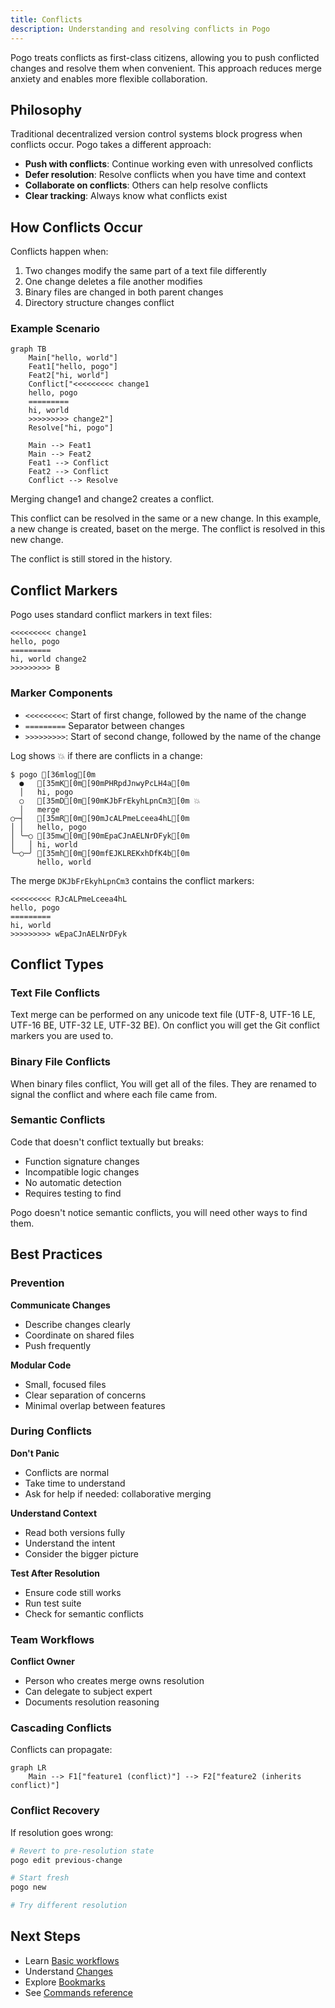 ```yaml
---
title: Conflicts
description: Understanding and resolving conflicts in Pogo
---
```


Pogo treats conflicts as first-class citizens, allowing you to push conflicted changes and resolve them when convenient. This approach reduces merge anxiety and enables more flexible collaboration.

## Philosophy

Traditional decentralized version control systems block progress when conflicts occur. Pogo takes a different approach:

- **Push with conflicts**: Continue working even with unresolved conflicts
- **Defer resolution**: Resolve conflicts when you have time and context
- **Collaborate on conflicts**: Others can help resolve conflicts
- **Clear tracking**: Always know what conflicts exist

## How Conflicts Occur

Conflicts happen when:

1. Two changes modify the same part of a text file differently
2. One change deletes a file another modifies
3. Binary files are changed in both parent changes
4. Directory structure changes conflict

### Example Scenario

```mermaid
graph TB
    Main["hello, world"]
    Feat1["hello, pogo"]
    Feat2["hi, world"]
    Conflict["<<<<<<<<< change1
    hello, pogo
    =========
    hi, world
    >>>>>>>>> change2"]
    Resolve["hi, pogo"]

    Main --> Feat1
    Main --> Feat2
    Feat1 --> Conflict
    Feat2 --> Conflict
    Conflict --> Resolve

```

Merging change1 and change2 creates a conflict.

This conflict can be resolved in the same or a new change.
In this example, a new change is created, baset on the merge. The conflict is resolved in this new change.

The conflict is still stored in the history.

## Conflict Markers

Pogo uses standard conflict markers in text files:

```
<<<<<<<<< change1
hello, pogo
=========
hi, world change2
>>>>>>>>> B
```

### Marker Components

- `<<<<<<<<<`: Start of first change, followed by the name of the change
- `=========` Separator between changes
- `>>>>>>>>>`: Start of second change, followed by the name of the change

Log shows 💥 if there are conflicts in a change:

```ansi
$ pogo [36mlog[0m
  ●   [35mK[0m[90mPHRpdJnwyPcLH4a[0m
  │   hi, pogo
  ○   [35mD[0m[90mKJbFrEkyhLpnCm3[0m 💥
  │   merge
○─┤   [35mR[0m[90mJcALPmeLceea4hL[0m
│ │   hello, pogo
│ ╰─○ [35mw[0m[90mEpaCJnAELNrDFyk[0m
│   │ hi, world
╰─○─╯ [35mh[0m[90mfEJKLREKxhDfK4b[0m
      hello, world
```

The merge `DKJbFrEkyhLpnCm3` contains the conflict markers:

```
<<<<<<<<< RJcALPmeLceea4hL
hello, pogo
=========
hi, world
>>>>>>>>> wEpaCJnAELNrDFyk
```

## Conflict Types

### Text File Conflicts

Text merge can be performed on any unicode text file (UTF-8, UTF-16 LE, UTF-16 BE, UTF-32 LE, UTF-32 BE). On conflict you will get the Git conflict markers you are used to.

### Binary File Conflicts

When binary files conflict, You will get all of the files. They are renamed to signal the conflict and where each file came from.

### Semantic Conflicts

Code that doesn't conflict textually but breaks:

- Function signature changes
- Incompatible logic changes
- No automatic detection
- Requires testing to find

Pogo doesn't notice semantic conflicts, you will need other ways to find them.

## Best Practices

### Prevention

**Communicate Changes**

- Describe changes clearly
- Coordinate on shared files
- Push frequently

**Modular Code**

- Small, focused files
- Clear separation of concerns
- Minimal overlap between features

### During Conflicts

**Don't Panic**

- Conflicts are normal
- Take time to understand
- Ask for help if needed: collaborative merging

**Understand Context**

- Read both versions fully
- Understand the intent
- Consider the bigger picture

**Test After Resolution**

- Ensure code still works
- Run test suite
- Check for semantic conflicts

### Team Workflows

**Conflict Owner**

- Person who creates merge owns resolution
- Can delegate to subject expert
- Documents resolution reasoning

### Cascading Conflicts

Conflicts can propagate:

```mermaid
graph LR
    Main --> F1["feature1 (conflict)"] --> F2["feature2 (inherits conflict)"]
```

### Conflict Recovery

If resolution goes wrong:

```bash
# Revert to pre-resolution state
pogo edit previous-change

# Start fresh
pogo new

# Try different resolution
```

## Next Steps

- Learn [Basic workflows](/guides/basic-workflow)
- Understand [Changes](/concepts/changes)
- Explore [Bookmarks](/concepts/bookmarks)
- See [Commands reference](/reference/commands)
